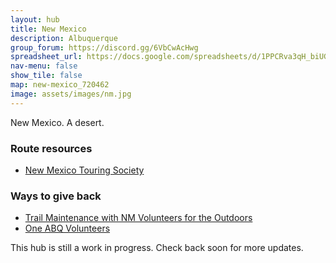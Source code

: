 ```yaml
---
layout: hub
title: New Mexico
description: Albuquerque
group_forum: https://discord.gg/6VbCwAcHwg
spreadsheet_url: https://docs.google.com/spreadsheets/d/1PPCRva3qH_biUGHA_R2Lb4qJmxaNSvml1GtOPMqhUNs/gviz/tq?tqx=out:json&sheet=New_Mexico
nav-menu: false
show_tile: false
map: new-mexico_720462
image: assets/images/nm.jpg
---
```


New Mexico. A desert.


### Route resources

- <a href="https://www.nmts.org/news.php">New Mexico Touring Society</a>


### Ways to give back

- <a href="https://nmvfo.org/projects-and-events-calendar/">Trail Maintenance with NM Volunteers for the Outdoors</a>
- <a href="https://www.oneabqvolunteers.com/need/">One ABQ Volunteers</a>



This hub is still a work in progress. Check back soon for more updates.